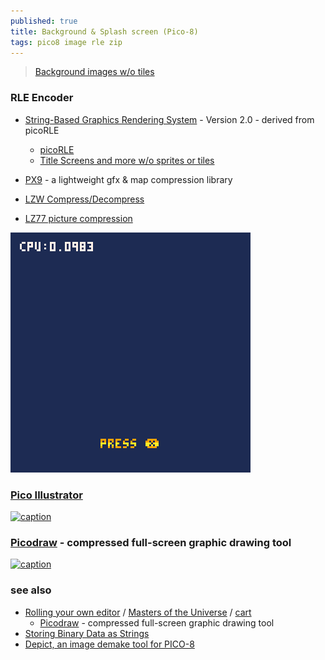 ```yaml
---
published: true
title: Background & Splash screen (Pico-8)
tags: pico8 image rle zip
---
```

> [Background images w/o tiles](https://www.lexaloffle.com/bbs/?tid=38884)

<link rel="shortcut icon" href="https://static.wikia.nocookie.net/pico-8/images/4/4a/Site-favicon.ico/revision/latest?cb=20210713144653" type="image/x-icon" />

### RLE Encoder
- [String-Based Graphics Rendering System](https://www.lexaloffle.com/bbs/?tid=38829) - Version 2.0 - derived from picoRLE
	- [picoRLE](https://github.com/iSpellcaster/pico8rle#pico8rle)
	- [Title Screens and more w/o sprites or tiles](https://www.lexaloffle.com/bbs/?tid=38887)
- [PX9](https://www.lexaloffle.com/bbs/?tid=34058) - a lightweight gfx & map compression library

- [LZW Compress/Decompress](https://www.lexaloffle.com/bbs/?tid=44398)
- [LZ77 picture compression](https://www.lexaloffle.com/bbs/?tid=42198)

[![caption](https://github.com/iSpellcaster/pico8rle/raw/master/rle%20p8_1.gif)](https://www.lexaloffle.com/bbs/?tid=38884)


### [Pico Illustrator](https://www.lexaloffle.com/bbs/?pid=122008)

[![caption](https://www.lexaloffle.com/media/72593/pico_illustrator_3.gif) ](https://www.lexaloffle.com/bbs/?pid=122008)

### [Picodraw](https://www.lexaloffle.com/bbs/?tid=39384) - compressed full-screen graphic drawing tool


[![caption](https://www.lexaloffle.com/media/32989/motu_000.png)](https://www.lexaloffle.com/bbs/?tid=39384)

### see also
- [Rolling your own editor](https://itch.io/post/1522416) / [Masters of the Universe](https://itch.io/t/818099/masters-of-the-universe) / [cart](https://theroboz.itch.io/motu)
	- [Picodraw](https://www.lexaloffle.com/bbs/?tid=39384) - compressed full-screen graphic drawing tool
- [Storing Binary Data as Strings](https://www.lexaloffle.com/bbs/?tid=38692)
- [Depict, an image demake tool for PICO-8](https://www.reddit.com/r/pico8/comments/lezpxy/updated_depict_an_image_demake_tool_for_pico8/)
